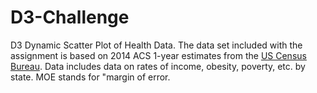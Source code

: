# D3-Challenge
D3 Dynamic Scatter Plot of Health Data.  The data set included with the assignment is based on 2014 ACS 1-year estimates from the [US Census Bureau](https://data.census.gov/cedsci/).  Data includes data on rates of income, obesity, poverty, etc. by state. MOE stands for "margin of error.

